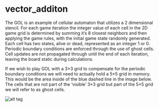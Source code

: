 vector_additon
==============

The GOL is an example of cellular automaton that utilizes a 2 dimensional stencil. For each game iteration the integer value of each cell in the 2D game grid is determined by summing it’s 8 closest neighbors and then applying the game rules, with the initial game state randomly generated. Each cell has two states, alive or dead, represented as an integer 1 or 0. Periodic boundary conditions are enforced through the use of ghost cells. Cell updates are not propagated through until the end of each iteration, leaving the board static during calculations.

If we wish to play GOL with a 3×3 grid to compensate for the periodic boundary conditions we will need to actually hold a 5×5 grid in memory. This would be the area inside of the blue dashed line in the image below. The cells that are not part of the ‘visible’ 3×3 grid but part of the 5×5 grid we will refer to as ghost cells.

![alt tag](https://raw.github.com/olcf/game_of_life_tutorials/master/GOL-grid.png)
